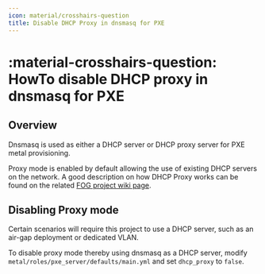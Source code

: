 ```yaml
---
icon: material/crosshairs-question
title: Disable DHCP Proxy in dnsmasq for PXE
---
```


# :material-crosshairs-question: HowTo disable DHCP proxy in dnsmasq for PXE

## Overview

Dnsmasq is used as either a DHCP server or DHCP proxy server for PXE metal provisioning.

Proxy mode is enabled by default allowing the use of existing DHCP servers on the network.
A good description on how DHCP Proxy works can be found on the related [FOG project wiki page](https://wiki.fogproject.org/wiki/index.php?title=ProxyDHCP_with_dnsmasq).

## Disabling Proxy mode

Certain scenarios will require this project to use a DHCP server, such as an air-gap deployment or dedicated VLAN.

To disable proxy mode thereby using dnsmasq as a DHCP server, modify `metal/roles/pxe_server/defaults/main.yml` and set `dhcp_proxy` to `false`.
